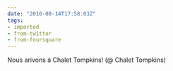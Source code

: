 ```yaml
---
date: "2010-08-14T17:58:03Z"
tags:
- imported
- from-twitter
- from-foursquare
---
```

Nous arivons á Chalet Tompkins! \(@ Chalet Tompkins)
